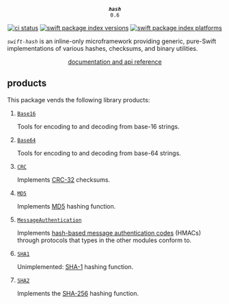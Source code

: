 <div align="center">

***`hash`***<br>`0.6`

[![ci status](https://github.com/tayloraswift/swift-hash/actions/workflows/ci.yml/badge.svg)](https://github.com/tayloraswift/swift-hash/actions/workflows/ci.yml)
[![swift package index versions](https://img.shields.io/endpoint?url=https%3A%2F%2Fswiftpackageindex.com%2Fapi%2Fpackages%2Ftayloraswift%2Fswift-hash%2Fbadge%3Ftype%3Dswift-versions)](https://swiftpackageindex.com/tayloraswift/swift-hash)
[![swift package index platforms](https://img.shields.io/endpoint?url=https%3A%2F%2Fswiftpackageindex.com%2Fapi%2Fpackages%2Ftayloraswift%2Fswift-hash%2Fbadge%3Ftype%3Dplatforms)](https://swiftpackageindex.com/tayloraswift/swift-hash)

</div>

*`swift-hash`* is an inline-only microframework providing generic, pure-Swift implementations of various hashes, checksums, and binary utilities.

<div align="center">

[documentation and api reference](https://swiftinit.org/docs/swift-hash)

</div>


## products

This package vends the following library products:

1.  [`Base16`](https://swiftinit.org/docs/swift-hash/base16)

    Tools for encoding to and decoding from base-16 strings.

1.  [`Base64`](https://swiftinit.org/docs/swift-hash/base64)

    Tools for encoding to and decoding from base-64 strings.

1.  [`CRC`](https://swiftinit.org/docs/swift-hash/crc)

    Implements [CRC-32](https://en.wikipedia.org/wiki/Cyclic_redundancy_check) checksums.

1.  [`MD5`](https://swiftinit.org/docs/swift-hash/md5)

    Implements [MD5](https://en.wikipedia.org/wiki/MD5) hashing function.

1.  [`MessageAuthentication`](Sources/MessageAuthentication)

    Implements [hash-based message authentication codes](https://en.wikipedia.org/wiki/HMAC) (HMACs) through protocols that types in the other modules conform to.

1.  [`SHA1`](https://swiftinit.org/docs/swift-hash/sha1)

    Unimplemented: [SHA-1](https://en.wikipedia.org/wiki/SHA-1) hashing function.

1.  [`SHA2`](https://swiftinit.org/docs/swift-hash/sha2)

    Implements the [SHA-256](https://en.wikipedia.org/wiki/SHA-2) hashing function.
